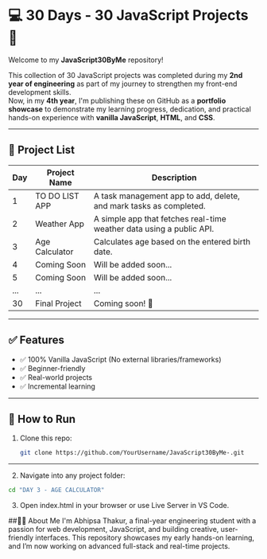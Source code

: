 # 💻 30 Days - 30 JavaScript Projects 🚀

Welcome to my **JavaScript30ByMe** repository!

This collection of 30 JavaScript projects was completed during my **2nd year of engineering** as part of my journey to strengthen my front-end development skills.  
Now, in my **4th year**, I'm publishing these on GitHub as a **portfolio showcase** to demonstrate my learning progress, dedication, and practical hands-on experience with **vanilla JavaScript**, **HTML**, and **CSS**.

---

## 📅 Project List

| Day | Project Name                | Description                                                          |
|-----|-----------------------------|----------------------------------------------------------------------|
| 1   | TO DO LIST APP              | A task management app to add, delete, and mark tasks as completed.   |
| 2   | Weather App                 | A simple app that fetches real-time weather data using a public API. |
| 3   | Age Calculator              | Calculates age based on the entered birth date.                      |
| 4   | Coming Soon                 | Will be added soon...                                                |
| 5   | Coming Soon                 | Will be added soon...                                                |
| ... | ...                         | ...                                                                  |
| 30  | Final Project               | Coming soon! 🎉                                                      |

---


## ✅ Features

- ✅ 100% Vanilla JavaScript (No external libraries/frameworks)
- ✅ Beginner-friendly
- ✅ Real-world projects
- ✅ Incremental learning

---

## 🔧 How to Run

1. Clone this repo:
   ```bash
   git clone https://github.com/YourUsername/JavaScript30ByMe-.git

---
2. Navigate into any project folder:
 ```bash
cd "DAY 3 - AGE CALCULATOR"
```
3. Open index.html in your browser or use Live Server in VS Code.

##🙋‍♀️ About Me
I'm Abhipsa Thakur, a final-year engineering student with a passion for web development, JavaScript, and building creative, user-friendly interfaces.
This repository showcases my early hands-on learning, and I’m now working on advanced full-stack and real-time projects.



















